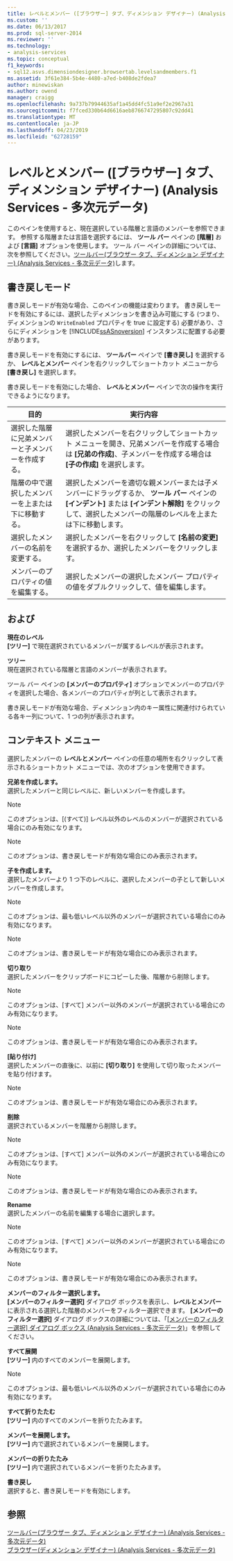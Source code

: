 ```yaml
---
title: レベルとメンバー ([ブラウザー] タブ、ディメンション デザイナー) (Analysis Services - 多次元データ) |Microsoft Docs
ms.custom: ''
ms.date: 06/13/2017
ms.prod: sql-server-2014
ms.reviewer: ''
ms.technology:
- analysis-services
ms.topic: conceptual
f1_keywords:
- sql12.asvs.dimensiondesigner.browsertab.levelsandmembers.f1
ms.assetid: 3f61e384-5b4e-4480-a7ed-b408de2fdea7
author: minewiskan
ms.author: owend
manager: craigg
ms.openlocfilehash: 9a737b79944635af1a45dd4fc51a9ef2e2967a31
ms.sourcegitcommit: f7fced330b64d6616aeb8766747295807c92dd41
ms.translationtype: MT
ms.contentlocale: ja-JP
ms.lasthandoff: 04/23/2019
ms.locfileid: "62728159"
---
```

# <a name="level-and-members-browser-tab-dimension-designer-analysis-services---multidimensional-data"></a>レベルとメンバー ([ブラウザー] タブ、ディメンション デザイナー) (Analysis Services - 多次元データ)
  このペインを使用すると、現在選択している階層と言語のメンバーを参照できます。 参照する階層または言語を選択するには、 **ツール バー** ペインの **[階層]** および **[言語]** オプションを使用します。 ツール バー ペインの詳細については、次を参照してください。[ツールバー&#40;ブラウザー タブ、ディメンション デザイナー&#41; &#40;Analysis Services - 多次元データ&#41;](toolbar-browser-tab-dimension-designer-analysis-services-multidimensional-data.md)します。  
  
## <a name="writeback-mode"></a>書き戻しモード  
 書き戻しモードが有効な場合、このペインの機能は変わります。 書き戻しモードを有効にするには、選択したディメンションを書き込み可能にする (つまり、ディメンションの `WriteEnabled` プロパティを true に設定する) 必要があり、さらにディメンションを [!INCLUDE[ssASnoversion](../includes/ssasnoversion-md.md)] インスタンスに配置する必要があります。  
  
 書き戻しモードを有効にするには、 **ツールバー** ペインで **[書き戻し]** を選択するか、 **レベルとメンバー** ペインを右クリックしてショートカット メニューから **[書き戻し]** を選択します。  
  
 書き戻しモードを有効にした場合、 **レベルとメンバー** ペインで次の操作を実行できるようになります。  
  
|目的|実行内容|  
|-----------|-------------|  
|選択した階層に兄弟メンバーと子メンバーを作成する。|選択したメンバーを右クリックしてショートカット メニューを開き、兄弟メンバーを作成する場合は **[兄弟の作成]**、子メンバーを作成する場合は **[子の作成]** を選択します。|  
|階層の中で選択したメンバーを上または下に移動する。|選択したメンバーを適切な親メンバーまたは子メンバーにドラッグするか、 **ツール バー** ペインの **[インデント]** または **[インデント解除]** をクリックして、選択したメンバーの階層のレベルを上または下に移動します。|  
|選択したメンバーの名前を変更する。|選択したメンバーを右クリックして **[名前の変更]** を選択するか、選択したメンバーをクリックします。|  
|メンバーのプロパティの値を編集する。|選択したメンバーの選択したメンバー プロパティの値をダブルクリックして、値を編集します。|  
  
## <a name="options"></a>および  
 **現在のレベル**  
 **[ツリー]** で現在選択されているメンバーが属するレベルが表示されます。  
  
 **ツリー**  
 現在選択されている階層と言語のメンバーが表示されます。  
  
 ツール バー ペインの **[メンバーのプロパティ]** オプションでメンバーのプロパティを選択した場合、各メンバーのプロパティが列として表示されます。  
  
 書き戻しモードが有効な場合、ディメンション内のキー属性に関連付けられている各キー列について、1 つの列が表示されます。  
  
## <a name="context-menu"></a>コンテキスト メニュー  
 選択したメンバーの **レベルとメンバー** ペインの任意の場所を右クリックして表示されるショートカット メニューでは、次のオプションを使用できます。  
  
 **兄弟を作成します。**  
 選択したメンバーと同じレベルに、新しいメンバーを作成します。  
  
> [!NOTE]  
>  このオプションは、[(すべて)] レベル以外のレベルのメンバーが選択されている場合にのみ有効になります。  
  
> [!NOTE]  
>  このオプションは、書き戻しモードが有効な場合にのみ表示されます。  
  
 **子を作成します。**  
 選択したメンバーより 1 つ下のレベルに、選択したメンバーの子として新しいメンバーを作成します。  
  
> [!NOTE]  
>  このオプションは、最も低いレベル以外のメンバーが選択されている場合にのみ有効になります。  
  
> [!NOTE]  
>  このオプションは、書き戻しモードが有効な場合にのみ表示されます。  
  
 **切り取り**  
 選択したメンバーをクリップボードにコピーした後、階層から削除します。  
  
> [!NOTE]  
>  このオプションは、[すべて] メンバー以外のメンバーが選択されている場合にのみ有効になります。  
  
> [!NOTE]  
>  このオプションは、書き戻しモードが有効な場合にのみ表示されます。  
  
 **[貼り付け]**  
 選択したメンバーの直後に、以前に **[切り取り]** を使用して切り取ったメンバーを貼り付けます。  
  
> [!NOTE]  
>  このオプションは、書き戻しモードが有効な場合にのみ表示されます。  
  
 **削除**  
 選択されているメンバーを階層から削除します。  
  
> [!NOTE]  
>  このオプションは、[すべて] メンバー以外のメンバーが選択されている場合にのみ有効になります。  
  
> [!NOTE]  
>  このオプションは、書き戻しモードが有効な場合にのみ表示されます。  
  
 **Rename**  
 選択したメンバーの名前を編集する場合に選択します。  
  
> [!NOTE]  
>  このオプションは、[すべて] メンバー以外のメンバーが選択されている場合にのみ有効になります。  
  
> [!NOTE]  
>  このオプションは、書き戻しモードが有効な場合にのみ表示されます。  
  
 **メンバーのフィルター選択します。**  
 **[メンバーのフィルター選択]** ダイアログ ボックスを表示し、**レベルとメンバー**に表示される選択した階層のメンバーをフィルター選択できます。 **[メンバーのフィルター選択]** ダイアログ ボックスの詳細については、「[[メンバーのフィルター選択] ダイアログ ボックス &#40;Analysis Services - 多次元データ&#41;](filter-members-dialog-box-analysis-services-multidimensional-data.md)」を参照してください。  
  
 **すべて展開**  
 **[ツリー]** 内のすべてのメンバーを展開します。  
  
> [!NOTE]  
>  このオプションは、最も低いレベル以外のメンバーが選択されている場合にのみ有効になります。  
  
 **すべて折りたたむ**  
 **[ツリー]** 内のすべてのメンバーを折りたたみます。  
  
 **メンバーを展開します。**  
 **[ツリー]** 内で選択されているメンバーを展開します。  
  
 **メンバーの折りたたみ**  
 **[ツリー]** 内で選択されているメンバーを折りたたみます。  
  
 **書き戻し**  
 選択すると、書き戻しモードを有効にします。  
  
## <a name="see-also"></a>参照  
 [ツールバー&#40;ブラウザー タブ、ディメンション デザイナー&#41; &#40;Analysis Services - 多次元データ&#41;](toolbar-browser-tab-dimension-designer-analysis-services-multidimensional-data.md)   
 [ブラウザー&#40;ディメンション デザイナー&#41; &#40;Analysis Services - 多次元データ&#41;](browser-dimension-designer-analysis-services-multidimensional-data.md)  
  
  
